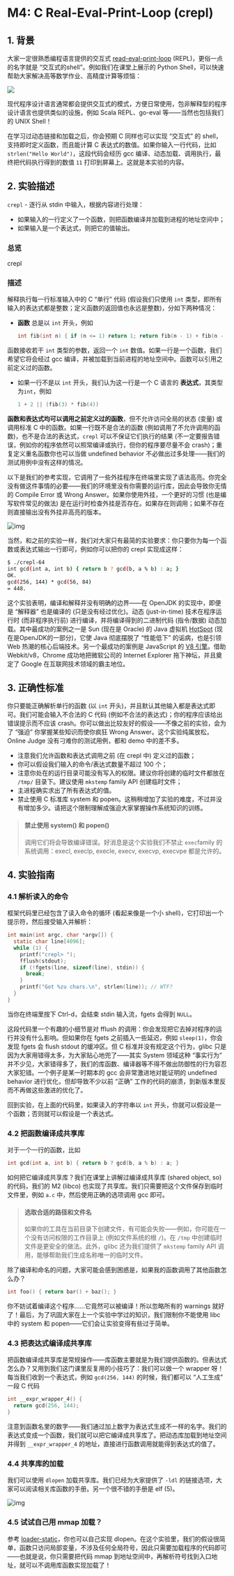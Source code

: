 # M4: C Real-Eval-Print-Loop (crepl)

## 1. 背景

大家一定很熟悉编程语言提供的交互式 [read-eval-print-loop](https://en.wikipedia.org/wiki/Read–eval–print_loop) (REPL)，更俗一点的名字就是 “交互式的shell”。例如我们在课堂上展示的 Python Shell，可以快速帮助大家解决高等数学作业、高精度计算等烦恼：

![](../images/python-repl.svg)

现代程序设计语言通常都会提供交互式的模式，方便日常使用，包非解释型的程序设计语言也提供类似的设施，例如 Scala REPL、go-eval 等——当然也包括我们的 UNIX Shell！

在学习过动态链接和加载之后，你会预期 C 同样也可以实现 “交互式” 的 shell，支持即时定义函数，而且能计算 C 表达式的数值。如果你输入一行代码，比如`strlen("Hello World")`，这段代码会经历 gcc 编译、动态加载、调用执行，最终把代码执行得到的数值 `11` 打印到屏幕上。这就是本实验的内容。

## 2. 实验描述

`crepl` - 逐行从 stdin 中输入，根据内容进行处理：

- 如果输入的一行定义了一个函数，则把函数编译并加载到进程的地址空间中；
- 如果输入是一个表达式，则把它的值输出。

### 总览

crepl

### 描述

解释执行每一行标准输入中的 C “单行” 代码 (假设我们只使用 `int` 类型，即所有输入的表达式都是整数；定义函数的返回值也永远是整数)，分如下两种情况：

- **函数** 总是以 `int` 开头，例如

    ```c
    int fib(int n) { if (n <= 1) return 1; return fib(n - 1) + fib(n - 2); }
    ```

函数接收若干 `int` 类型的参数，返回一个 `int` 数值。如果一行是一个函数，我们希望它将会经过 gcc 编译，并被加载到当前进程的地址空间中。函数可以引用之前定义过的函数。

- 如果一行不是以 `int` 开头，我们认为这一行是一个 C 语言的 **表达式**，其类型为`int`，例如

    ```c
    1 + 2 || (fib(3) * fib(4))
    ```

**函数和表达式均可以调用之前定义过的函数**，但不允许访问全局的状态 (变量) 或调用标准 C 中的函数。如果一行既不是合法的函数 (例如调用了不允许调用的函数)，也不是合法的表达式，`crepl` 可以不保证它们执行的结果 (不一定要报告错误，例如你的程序依然可以照常编译或执行，但你的程序要尽量不会 crash)；重复定义重名函数你也可以当做 undefined behavior 不必做出过多处理——我们的测试用例中没有这样的情况。

以下是我们的参考实现，它调用了一些外挂程序在终端里实现了语法高亮。你完全没有做这件事情的必要——我们的环境里没有你需要的运行库，因此会导致你无情的 Compile Error 或 Wrong Answer。如果你使用外挂，一个更好的习惯 (也是编写软件常见的做法) 是在运行时检查外挂是否存在。如果存在则调用；如果不存在则直接输出没有外挂非高亮的版本。

![img](../images/crepl-demo.gif)

当然，和之前的实验一样，我们对大家只有最简的实验要求：你只要你为每一个函数或表达式输出一行即可，例如你可以把你的 crepl 实现成这样：

```bash
$ ./crepl-64
int gcd(int a, int b) { return b ? gcd(b, a % b) : a; }
OK.
gcd(256, 144) * gcd(56, 84)
= 448.
```

这个实验表明，编译和解释并没有明确的边界——在 OpenJDK 的实现中，即便是 “解释器” 也是编译的 (只是没有经过优化)。动态 (just-in-time) 技术在程序运行时 (而非程序执行前) 进行编译，并将编译得到的二进制代码 (指令/数据) 动态加载。其中最成功的案例之一是 Sun (现在是 Oracle) 的 Java 虚拟机 [HotSpot](https://wiki.openjdk.java.net/display/HotSpot/Main) (现在是OpenJDK的一部分)，它使 Java 彻底摆脱了 “性能低下” 的诟病，也是引领 Web 热潮的核心后端技术。另一个最成功的案例是 JavaScript 的 [V8 引擎](https://v8.dev/)。借助 Webkit/v8，Chrome 成功地把微软公司的 Internet Explorer 拖下神坛，并且奠定了 Google 在互联网技术领域的霸主地位。

## 3. 正确性标准

你只要能正确解析单行的函数 (以 `int` 开头)，并且默认其他输入都是表达式即可。我们可能会输入不合法的 C 代码 (例如不合法的表达式)；你的程序应该给出错误提示而不应该 crash。你可以做出比较友好的假设——不像之前的实验，会为了 “强迫” 你掌握某些知识而使你疯狂 Wrong Answer。这个实验纯属放松，Online Judge 没有刁难你的测试用例，都和 demo 中的差不多。

- 注意我们允许函数和表达式调用之前 (在 crepl 中) 定义过的函数；
- 你可以假设我们输入的命令/表达式数量不超过 100 个；
- 注意你处在的运行目录可能没有写入的权限。建议你将创建的临时文件都放在 `/tmp/` 目录下。建议使用 `mkstemp` family API 创建临时文件；
- 主进程确实求出了所有表达式的值。
- 禁止使用 C 标准库 system 和 popen。这稍稍增加了实验的难度，不过并没有增加多少。请把这个限制理解成强迫大家掌握操作系统知识的训练。

> #### 禁止使用 system() 和 popen()
>
> 调用它们将会导致编译错误。好消息是这个实验我们不禁止 `exec`family 的系统调用：execl, execlp, execle, execv, execvp, execvpe 都是允许的。

## 4. 实验指南

### 4.1 解析读入的命令

框架代码里已经包含了读入命令的循环 (看起来像是一个小 shell)，它打印出一个提示符，然后接受输入并解析：

```c
int main(int argc, char *argv[]) {
  static char line[4096];
  while (1) {
    printf("crepl> ");
    fflush(stdout);
    if (!fgets(line, sizeof(line), stdin)) {
      break;
    }
    printf("Got %zu chars.\n", strlen(line)); // WTF?
  }
}
```

当你在终端里按下 Ctrl-d，会结束 stdin 输入流，fgets 会得到 `NULL`。

这段代码里一个有趣的小细节是对 fflush 的调用：你会发现把它去掉对程序的运行并没有什么影响。但如果你在 fgets 之前插入一些延迟，例如 `sleep(1)`，你会发现 fgets 会 flush stdout 的缓冲区。但 C 标准并没有规定这个行为，glibc 只是因为大家用错得太多，为大家贴心地兜了——其实 System 领域这种 “事实行为” 并不少见，大家错得多了，我们的库函数、编译器等不得不做出防御性的行为容忍大家犯错。一个例子是某一时期本的 gcc 会非常激进地对能证明的 undefined behavior 进行优化，但却导致不少以前 “正确” 工作的代码的崩溃，到新版本里反而不再做这些激进的优化了。

回到实验，在上面的代码里，如果读入的字符串以 `int` 开头，你就可以假设是一个函数；否则就可以假设是一个表达式。

### 4.2 把函数编译成共享库

对于一个一行的函数，比如

```c
int gcd(int a, int b) { return b ? gcd(b, a % b) : a; }
```

如何把它编译成共享库？我们在课堂上讲解过编译成共享库 (shared object, so) 的代码，我们的 M2 (libco) 也实现了共享库。我们只需要把这个文件保存到临时文件里，例如 `a.c` 中，然后使用正确的选项调用 gcc 即可。

> #### 选取合适的路径和文件名
>
> 如果你的工具在当前目录下创建文件，有可能会失败——例如，你可能在一个没有访问权限的工作目录上 (例如文件系统的根 `/`)。在 `/tmp` 中创建临时文件是更安全的做法。此外，glibc 还为我们提供了 `mkstemp` family API 调用，能够帮助我们生成名称唯一的临时文件。

除了编译和命名的问题，大家可能会感到困惑是，如果我的函数调用了其他函数怎么办？

```c
int foo() { return bar() + baz(); }
```

你不妨试着编译这个程序……它竟然可以被编译！所以忽略所有的 warnings 就好了！最后，为了巩固大家在上一个实验中学过的知识，我们限制你不能使用 libc 中的 system 和 popen——它们会让实验变得有些过于简单。

### 4.3 把表达式编译成共享库

把函数编译成共享库是常规操作——库函数主要就是为我们提供函数的。但表达式怎么办？又用到我们这门课里反复用的小技巧了：我们可以做一个 wrapper 呀！每当我们收到一个表达式，例如 `gcd(256, 144)` 的时候，我们都可以 “人工生成” 一段 C 代码

```c
int __expr_wrapper_4() {
  return gcd(256, 144);
}
```

注意到函数名里的数字——我们通过加上数字为表达式生成不一样的名字。我们的表达式变成一个函数，我们就可以把它编译成共享库了。把动态库加载到地址空间并得到 `__expr_wrapper_4` 的地址，直接进行函数调用就能得到表达式的值了。

### 4.4 共享库的加载

我们可以使用 `dlopen` 加载共享库。我们已经为大家提供了 `-ldl` 的链接选项，大家可以阅读相关库函数的手册。另一个很不错的手册是 elf (5)。

![img](../images/rtfm.jpg)

### 4.5 试试自己用 mmap 加载？

参考 [loader-static](http://jyywiki.cn/pages/OS/2022/demos/loader-static.c)，你也可以自己实现 dlopen。在这个实验里，我们的假设很简单，函数只访问局部变量，不涉及任何全局符号，因此只需要加载程序的代码即可——也就是说，你只需要把代码 mmap 到地址空间中，再解析符号找到入口地址，就可以不调用库函数实现加载了！